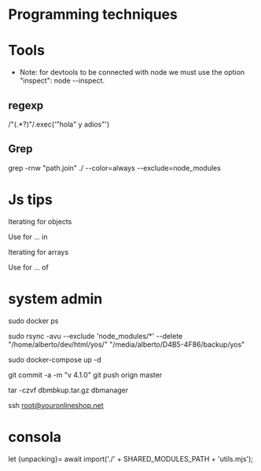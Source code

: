 Programming techniques
======================

# Tools

- Note: for devtools to be connected with node we must use the option "inspect": node --inspect.

## regexp

/"(.*?)"/.exec('"hola" y adios"')

## Grep

grep -rnw "path.join" ./ --color=always --exclude=node_modules

# Js tips

Iterating for objects

Use for ... in

Iterating for arrays

Use for ... of

# system admin

 sudo docker ps

 sudo rsync -avu --exclude 'node_modules/*' --delete "/home/alberto/dev/html/yos/" "/media/alberto/D4B5-4F86/backup/yos"

 sudo docker-compose up -d

git commit -a -m "v 4.1.0"
git push orign master

 tar -czvf dbmbkup.tar.gz dbmanager

ssh root@youronlineshop.net

# consola

let {unpacking}= await import('./' + SHARED_MODULES_PATH + 'utils.mjs');